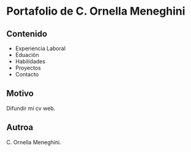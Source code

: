 # Portafolio de C. Ornella Meneghini
## Contenido
- Experiencia Laboral
- Eduación
- Habilidades
- Proyectos
- Contacto
## Motivo
Difundir mi cv web.
## Autroa
C. Ornella Meneghini.
